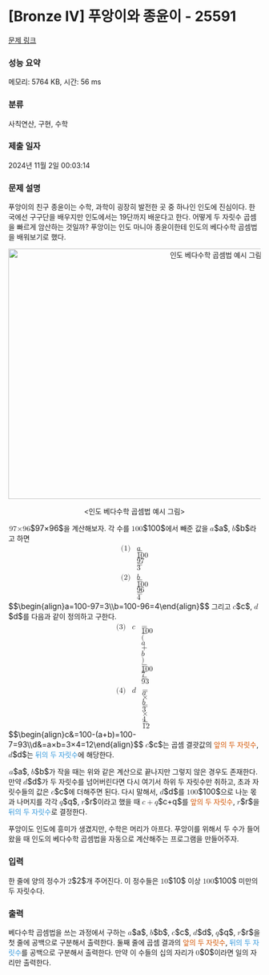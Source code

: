 # [Bronze IV] 푸앙이와 종윤이 - 25591 

[문제 링크](https://www.acmicpc.net/problem/25591) 

### 성능 요약

메모리: 5764 KB, 시간: 56 ms

### 분류

사칙연산, 구현, 수학

### 제출 일자

2024년 11월 2일 00:03:14

### 문제 설명

<p>푸앙이의 친구 종윤이는 수학, 과학이 굉장히 발전한 곳 중 하나인 인도에 진심이다. 한국에선 구구단을 배우지만 인도에서는 19단까지 배운다고 한다. 어떻게 두 자릿수 곱셈을 빠르게 암산하는 것일까? 푸앙이는 인도 마니아 종윤이한테 인도의 베다수학 곱셈법을 배워보기로 했다.</p>

<p style="text-align: center;"><img alt="인도 베다수학 곱셈법 예시 그림" src="https://upload.acmicpc.net/c72e53a3-a16f-42d2-964f-2f09941a967c/-/preview/" style="width: 813px; height: 500px;"></p>

<p style="text-align: center;"><인도 베다수학 곱셈법 예시 그림></p>

<p><mjx-container class="MathJax" jax="CHTML" style="font-size: 109%; position: relative;"> <mjx-math class="MJX-TEX" aria-hidden="true"><mjx-mn class="mjx-n"><mjx-c class="mjx-c39"></mjx-c><mjx-c class="mjx-c37"></mjx-c></mjx-mn><mjx-mi class="mjx-i"><mjx-c class="mjx-cD7"></mjx-c></mjx-mi><mjx-mn class="mjx-n"><mjx-c class="mjx-c39"></mjx-c><mjx-c class="mjx-c36"></mjx-c></mjx-mn></mjx-math><mjx-assistive-mml unselectable="on" display="inline"><math xmlns="http://www.w3.org/1998/Math/MathML"><mn>97</mn><mi>×</mi><mn>96</mn></math></mjx-assistive-mml><span aria-hidden="true" class="no-mathjax mjx-copytext">$97×96$</span></mjx-container>을 계산해보자. 각 수를 <mjx-container class="MathJax" jax="CHTML" style="font-size: 109%; position: relative;"><mjx-math class="MJX-TEX" aria-hidden="true"><mjx-mn class="mjx-n"><mjx-c class="mjx-c31"></mjx-c><mjx-c class="mjx-c30"></mjx-c><mjx-c class="mjx-c30"></mjx-c></mjx-mn></mjx-math><mjx-assistive-mml unselectable="on" display="inline"><math xmlns="http://www.w3.org/1998/Math/MathML"><mn>100</mn></math></mjx-assistive-mml><span aria-hidden="true" class="no-mathjax mjx-copytext">$100$</span></mjx-container>에서 빼준 값을 <mjx-container class="MathJax" jax="CHTML" style="font-size: 109%; position: relative;"><mjx-math class="MJX-TEX" aria-hidden="true"><mjx-mi class="mjx-i"><mjx-c class="mjx-c1D44E TEX-I"></mjx-c></mjx-mi></mjx-math><mjx-assistive-mml unselectable="on" display="inline"><math xmlns="http://www.w3.org/1998/Math/MathML"><mi>a</mi></math></mjx-assistive-mml><span aria-hidden="true" class="no-mathjax mjx-copytext">$a$</span></mjx-container>, <mjx-container class="MathJax" jax="CHTML" style="font-size: 109%; position: relative;"><mjx-math class="MJX-TEX" aria-hidden="true"><mjx-mi class="mjx-i"><mjx-c class="mjx-c1D44F TEX-I"></mjx-c></mjx-mi></mjx-math><mjx-assistive-mml unselectable="on" display="inline"><math xmlns="http://www.w3.org/1998/Math/MathML"><mi>b</mi></math></mjx-assistive-mml><span aria-hidden="true" class="no-mathjax mjx-copytext">$b$</span></mjx-container>라고 하면 <mjx-container class="MathJax" jax="CHTML" display="true" width="full" style="font-size: 109%; min-width: 11.575em; position: relative;"><mjx-math width="full" display="true" class="MJX-TEX" aria-hidden="true"><mjx-mtable width="full" side="right" style="min-width: 11.575em;"><mjx-table style="width: auto; min-width: 7.419em; margin: 0px 2.078em;"><mjx-itable width="full"><mjx-mlabeledtr style="height: 1.15em;"><mjx-mtd style="text-align: right; padding-bottom: 0.15em;"><mjx-mi class="mjx-i"><mjx-c class="mjx-c1D44E TEX-I"></mjx-c></mjx-mi><mjx-mo class="mjx-n" space="4"><mjx-c class="mjx-c3D"></mjx-c></mjx-mo><mjx-mn class="mjx-n" space="4"><mjx-c class="mjx-c31"></mjx-c><mjx-c class="mjx-c30"></mjx-c><mjx-c class="mjx-c30"></mjx-c></mjx-mn><mjx-mo class="mjx-n" space="3"><mjx-c class="mjx-c2212"></mjx-c></mjx-mo><mjx-mn class="mjx-n" space="3"><mjx-c class="mjx-c39"></mjx-c><mjx-c class="mjx-c37"></mjx-c></mjx-mn><mjx-mo class="mjx-n" space="4"><mjx-c class="mjx-c3D"></mjx-c></mjx-mo><mjx-mn class="mjx-n" space="4"><mjx-c class="mjx-c33"></mjx-c></mjx-mn><mjx-tstrut></mjx-tstrut></mjx-mtd></mjx-mlabeledtr><mjx-mlabeledtr><mjx-mtd style="text-align: right; padding-top: 0.15em;"><mjx-mi class="mjx-i"><mjx-c class="mjx-c1D44F TEX-I"></mjx-c></mjx-mi><mjx-mo class="mjx-n" space="4"><mjx-c class="mjx-c3D"></mjx-c></mjx-mo><mjx-mn class="mjx-n" space="4"><mjx-c class="mjx-c31"></mjx-c><mjx-c class="mjx-c30"></mjx-c><mjx-c class="mjx-c30"></mjx-c></mjx-mn><mjx-mo class="mjx-n" space="3"><mjx-c class="mjx-c2212"></mjx-c></mjx-mo><mjx-mn class="mjx-n" space="3"><mjx-c class="mjx-c39"></mjx-c><mjx-c class="mjx-c36"></mjx-c></mjx-mn><mjx-mo class="mjx-n" space="4"><mjx-c class="mjx-c3D"></mjx-c></mjx-mo><mjx-mn class="mjx-n" space="4"><mjx-c class="mjx-c34"></mjx-c></mjx-mn><mjx-tstrut></mjx-tstrut></mjx-mtd></mjx-mlabeledtr></mjx-itable></mjx-table><mjx-labels style="width: 11.575em;"><mjx-itable align="right" style="right: 0px;"><mjx-mtr style="height: 1.15em;"><mjx-mtd id="mjx-eqn:1" style="padding-bottom: 0.15em;"><mjx-mtext class="mjx-n"><mjx-c class="mjx-c28"></mjx-c><mjx-c class="mjx-c31"></mjx-c><mjx-c class="mjx-c29"></mjx-c></mjx-mtext><mjx-tstrut style="height: 1em; vertical-align: -0.25em;"></mjx-tstrut></mjx-mtd></mjx-mtr><mjx-mtr style="height: 1.15em;"><mjx-mtd id="mjx-eqn:2" style="padding-top: 0.15em;"><mjx-mtext class="mjx-n"><mjx-c class="mjx-c28"></mjx-c><mjx-c class="mjx-c32"></mjx-c><mjx-c class="mjx-c29"></mjx-c></mjx-mtext><mjx-tstrut style="height: 1em; vertical-align: -0.25em;"></mjx-tstrut></mjx-mtd></mjx-mtr></mjx-itable></mjx-labels></mjx-mtable></mjx-math><mjx-assistive-mml unselectable="on" display="block"><math xmlns="http://www.w3.org/1998/Math/MathML" display="block"><mtable displaystyle="true" columnalign="right" columnspacing="" rowspacing="3pt"><mlabeledtr><mtd><mtext>(1)</mtext></mtd><mtd><mi>a</mi><mo>=</mo><mn>100</mn><mo>−</mo><mn>97</mn><mo>=</mo><mn>3</mn></mtd></mlabeledtr><mlabeledtr><mtd><mtext>(2)</mtext></mtd><mtd><mi>b</mi><mo>=</mo><mn>100</mn><mo>−</mo><mn>96</mn><mo>=</mo><mn>4</mn></mtd></mlabeledtr></mtable></math></mjx-assistive-mml><span aria-hidden="true" class="no-mathjax mjx-copytext">$$\begin{align}a=100-97=3\\b=100-96=4\end{align}$$</span></mjx-container> 그리고 <mjx-container class="MathJax" jax="CHTML" style="font-size: 109%; position: relative;"><mjx-math class="MJX-TEX" aria-hidden="true"><mjx-mi class="mjx-i"><mjx-c class="mjx-c1D450 TEX-I"></mjx-c></mjx-mi></mjx-math><mjx-assistive-mml unselectable="on" display="inline"><math xmlns="http://www.w3.org/1998/Math/MathML"><mi>c</mi></math></mjx-assistive-mml><span aria-hidden="true" class="no-mathjax mjx-copytext">$c$</span></mjx-container>, <mjx-container class="MathJax" jax="CHTML" style="font-size: 109%; position: relative;"><mjx-math class="MJX-TEX" aria-hidden="true"><mjx-mi class="mjx-i"><mjx-c class="mjx-c1D451 TEX-I"></mjx-c></mjx-mi></mjx-math><mjx-assistive-mml unselectable="on" display="inline"><math xmlns="http://www.w3.org/1998/Math/MathML"><mi>d</mi></math></mjx-assistive-mml><span aria-hidden="true" class="no-mathjax mjx-copytext">$d$</span></mjx-container>를 다음과 같이 정의하고 구한다. <mjx-container class="MathJax" jax="CHTML" display="true" width="full" style="font-size: 109%; min-width: 18.58em; position: relative;"><mjx-math width="full" display="true" class="MJX-TEX" aria-hidden="true"><mjx-mtable width="full" side="right" style="min-width: 18.58em;"><mjx-table style="width: auto; min-width: 14.424em; margin: 0px 2.078em;"><mjx-itable width="full"><mjx-mlabeledtr style="height: 1.15em;"><mjx-mtd style="text-align: right; padding-right: 0px; padding-bottom: 0.15em;"><mjx-mi class="mjx-i"><mjx-c class="mjx-c1D450 TEX-I"></mjx-c></mjx-mi><mjx-tstrut></mjx-tstrut></mjx-mtd><mjx-mtd style="text-align: left; padding-left: 0px; padding-bottom: 0.15em;"><mjx-mi class="mjx-n"></mjx-mi><mjx-mo class="mjx-n" space="4"><mjx-c class="mjx-c3D"></mjx-c></mjx-mo><mjx-mn class="mjx-n" space="4"><mjx-c class="mjx-c31"></mjx-c><mjx-c class="mjx-c30"></mjx-c><mjx-c class="mjx-c30"></mjx-c></mjx-mn><mjx-mo class="mjx-n" space="3"><mjx-c class="mjx-c2212"></mjx-c></mjx-mo><mjx-mo class="mjx-n" space="3"><mjx-c class="mjx-c28"></mjx-c></mjx-mo><mjx-mi class="mjx-i"><mjx-c class="mjx-c1D44E TEX-I"></mjx-c></mjx-mi><mjx-mo class="mjx-n" space="3"><mjx-c class="mjx-c2B"></mjx-c></mjx-mo><mjx-mi class="mjx-i" space="3"><mjx-c class="mjx-c1D44F TEX-I"></mjx-c></mjx-mi><mjx-mo class="mjx-n"><mjx-c class="mjx-c29"></mjx-c></mjx-mo><mjx-mo class="mjx-n" space="4"><mjx-c class="mjx-c3D"></mjx-c></mjx-mo><mjx-mn class="mjx-n" space="4"><mjx-c class="mjx-c31"></mjx-c><mjx-c class="mjx-c30"></mjx-c><mjx-c class="mjx-c30"></mjx-c></mjx-mn><mjx-mo class="mjx-n" space="3"><mjx-c class="mjx-c2212"></mjx-c></mjx-mo><mjx-mn class="mjx-n" space="3"><mjx-c class="mjx-c37"></mjx-c></mjx-mn><mjx-mo class="mjx-n" space="4"><mjx-c class="mjx-c3D"></mjx-c></mjx-mo><mjx-mn class="mjx-n" space="4"><mjx-c class="mjx-c39"></mjx-c><mjx-c class="mjx-c33"></mjx-c></mjx-mn><mjx-tstrut></mjx-tstrut></mjx-mtd></mjx-mlabeledtr><mjx-mlabeledtr><mjx-mtd style="text-align: right; padding-right: 0px; padding-top: 0.15em;"><mjx-mi class="mjx-i"><mjx-c class="mjx-c1D451 TEX-I"></mjx-c></mjx-mi><mjx-tstrut></mjx-tstrut></mjx-mtd><mjx-mtd style="text-align: left; padding-left: 0px; padding-top: 0.15em;"><mjx-mi class="mjx-n"></mjx-mi><mjx-mo class="mjx-n" space="4"><mjx-c class="mjx-c3D"></mjx-c></mjx-mo><mjx-mi class="mjx-i" space="4"><mjx-c class="mjx-c1D44E TEX-I"></mjx-c></mjx-mi><mjx-mi class="mjx-i"><mjx-c class="mjx-cD7"></mjx-c></mjx-mi><mjx-mi class="mjx-i"><mjx-c class="mjx-c1D44F TEX-I"></mjx-c></mjx-mi><mjx-mo class="mjx-n" space="4"><mjx-c class="mjx-c3D"></mjx-c></mjx-mo><mjx-mn class="mjx-n" space="4"><mjx-c class="mjx-c33"></mjx-c></mjx-mn><mjx-mi class="mjx-i"><mjx-c class="mjx-cD7"></mjx-c></mjx-mi><mjx-mn class="mjx-n"><mjx-c class="mjx-c34"></mjx-c></mjx-mn><mjx-mo class="mjx-n" space="4"><mjx-c class="mjx-c3D"></mjx-c></mjx-mo><mjx-mn class="mjx-n" space="4"><mjx-c class="mjx-c31"></mjx-c><mjx-c class="mjx-c32"></mjx-c></mjx-mn><mjx-tstrut></mjx-tstrut></mjx-mtd></mjx-mlabeledtr></mjx-itable></mjx-table><mjx-labels style="width: 18.58em;"><mjx-itable align="right" style="right: 0px;"><mjx-mtr style="height: 1.15em;"><mjx-mtd id="mjx-eqn:3" style="padding-bottom: 0.15em;"><mjx-mtext class="mjx-n"><mjx-c class="mjx-c28"></mjx-c><mjx-c class="mjx-c33"></mjx-c><mjx-c class="mjx-c29"></mjx-c></mjx-mtext><mjx-tstrut style="height: 1em; vertical-align: -0.25em;"></mjx-tstrut></mjx-mtd></mjx-mtr><mjx-mtr style="height: 1.15em;"><mjx-mtd id="mjx-eqn:4" style="padding-top: 0.15em;"><mjx-mtext class="mjx-n"><mjx-c class="mjx-c28"></mjx-c><mjx-c class="mjx-c34"></mjx-c><mjx-c class="mjx-c29"></mjx-c></mjx-mtext><mjx-tstrut style="height: 1em; vertical-align: -0.25em;"></mjx-tstrut></mjx-mtd></mjx-mtr></mjx-itable></mjx-labels></mjx-mtable></mjx-math><mjx-assistive-mml unselectable="on" display="block"><math xmlns="http://www.w3.org/1998/Math/MathML" display="block"><mtable displaystyle="true" columnalign="right left" columnspacing="0em" rowspacing="3pt"><mlabeledtr><mtd><mtext>(3)</mtext></mtd><mtd><mi>c</mi></mtd><mtd><mi></mi><mo>=</mo><mn>100</mn><mo>−</mo><mo stretchy="false">(</mo><mi>a</mi><mo>+</mo><mi>b</mi><mo stretchy="false">)</mo><mo>=</mo><mn>100</mn><mo>−</mo><mn>7</mn><mo>=</mo><mn>93</mn></mtd></mlabeledtr><mlabeledtr><mtd><mtext>(4)</mtext></mtd><mtd><mi>d</mi></mtd><mtd><mi></mi><mo>=</mo><mi>a</mi><mi>×</mi><mi>b</mi><mo>=</mo><mn>3</mn><mi>×</mi><mn>4</mn><mo>=</mo><mn>12</mn></mtd></mlabeledtr></mtable></math></mjx-assistive-mml><span aria-hidden="true" class="no-mathjax mjx-copytext">$$\begin{align}c&=100-(a+b)=100-7=93\\d&=a×b=3×4=12\end{align}$$</span></mjx-container> <mjx-container class="MathJax" jax="CHTML" style="font-size: 109%; position: relative;"><mjx-math class="MJX-TEX" aria-hidden="true"><mjx-mi class="mjx-i"><mjx-c class="mjx-c1D450 TEX-I"></mjx-c></mjx-mi></mjx-math><mjx-assistive-mml unselectable="on" display="inline"><math xmlns="http://www.w3.org/1998/Math/MathML"><mi>c</mi></math></mjx-assistive-mml><span aria-hidden="true" class="no-mathjax mjx-copytext">$c$</span></mjx-container>는 곱셈 결괏값의 <span data-darkreader-inline-color="" style="color: rgb(211, 84, 0); --darkreader-inline-color:#ff8738;"><span style="">앞의 두 자릿수</span></span>, <mjx-container class="MathJax" jax="CHTML" style="font-size: 109%; position: relative;"><mjx-math class="MJX-TEX" aria-hidden="true"><mjx-mi class="mjx-i"><mjx-c class="mjx-c1D451 TEX-I"></mjx-c></mjx-mi></mjx-math><mjx-assistive-mml unselectable="on" display="inline"><math xmlns="http://www.w3.org/1998/Math/MathML"><mi>d</mi></math></mjx-assistive-mml><span aria-hidden="true" class="no-mathjax mjx-copytext">$d$</span></mjx-container>는 <span data-darkreader-inline-color="" style="color: rgb(52, 152, 219); --darkreader-inline-color:#46a1de;"><span style="">뒤의 두 자릿수</span></span>에 해당한다.</p>

<p><mjx-container class="MathJax" jax="CHTML" style="font-size: 109%; position: relative;"> <mjx-math class="MJX-TEX" aria-hidden="true"><mjx-mi class="mjx-i"><mjx-c class="mjx-c1D44E TEX-I"></mjx-c></mjx-mi></mjx-math><mjx-assistive-mml unselectable="on" display="inline"><math xmlns="http://www.w3.org/1998/Math/MathML"><mi>a</mi></math></mjx-assistive-mml><span aria-hidden="true" class="no-mathjax mjx-copytext">$a$</span></mjx-container>, <mjx-container class="MathJax" jax="CHTML" style="font-size: 109%; position: relative;"><mjx-math class="MJX-TEX" aria-hidden="true"><mjx-mi class="mjx-i"><mjx-c class="mjx-c1D44F TEX-I"></mjx-c></mjx-mi></mjx-math><mjx-assistive-mml unselectable="on" display="inline"><math xmlns="http://www.w3.org/1998/Math/MathML"><mi>b</mi></math></mjx-assistive-mml><span aria-hidden="true" class="no-mathjax mjx-copytext">$b$</span></mjx-container>가 작을 때는 위와 같은 계산으로 끝나지만 그렇지 않은 경우도 존재한다. 만약 <mjx-container class="MathJax" jax="CHTML" style="font-size: 109%; position: relative;"><mjx-math class="MJX-TEX" aria-hidden="true"><mjx-mi class="mjx-i"><mjx-c class="mjx-c1D451 TEX-I"></mjx-c></mjx-mi></mjx-math><mjx-assistive-mml unselectable="on" display="inline"><math xmlns="http://www.w3.org/1998/Math/MathML"><mi>d</mi></math></mjx-assistive-mml><span aria-hidden="true" class="no-mathjax mjx-copytext">$d$</span></mjx-container>가 두 자릿수를 넘어버린다면 다시 여기서 하위 두 자릿수만 취하고, 초과 자릿수들의 값은 <mjx-container class="MathJax" jax="CHTML" style="font-size: 109%; position: relative;"><mjx-math class="MJX-TEX" aria-hidden="true"><mjx-mi class="mjx-i"><mjx-c class="mjx-c1D450 TEX-I"></mjx-c></mjx-mi></mjx-math><mjx-assistive-mml unselectable="on" display="inline"><math xmlns="http://www.w3.org/1998/Math/MathML"><mi>c</mi></math></mjx-assistive-mml><span aria-hidden="true" class="no-mathjax mjx-copytext">$c$</span></mjx-container>에 더해주면 된다. 다시 말해서, <mjx-container class="MathJax" jax="CHTML" style="font-size: 109%; position: relative;"><mjx-math class="MJX-TEX" aria-hidden="true"><mjx-mi class="mjx-i"><mjx-c class="mjx-c1D451 TEX-I"></mjx-c></mjx-mi></mjx-math><mjx-assistive-mml unselectable="on" display="inline"><math xmlns="http://www.w3.org/1998/Math/MathML"><mi>d</mi></math></mjx-assistive-mml><span aria-hidden="true" class="no-mathjax mjx-copytext">$d$</span></mjx-container>를 <mjx-container class="MathJax" jax="CHTML" style="font-size: 109%; position: relative;"><mjx-math class="MJX-TEX" aria-hidden="true"><mjx-mn class="mjx-n"><mjx-c class="mjx-c31"></mjx-c><mjx-c class="mjx-c30"></mjx-c><mjx-c class="mjx-c30"></mjx-c></mjx-mn></mjx-math><mjx-assistive-mml unselectable="on" display="inline"><math xmlns="http://www.w3.org/1998/Math/MathML"><mn>100</mn></math></mjx-assistive-mml><span aria-hidden="true" class="no-mathjax mjx-copytext">$100$</span></mjx-container>으로 나눈 몫과 나머지를 각각 <mjx-container class="MathJax" jax="CHTML" style="font-size: 109%; position: relative;"><mjx-math class="MJX-TEX" aria-hidden="true"><mjx-mi class="mjx-i"><mjx-c class="mjx-c1D45E TEX-I"></mjx-c></mjx-mi></mjx-math><mjx-assistive-mml unselectable="on" display="inline"><math xmlns="http://www.w3.org/1998/Math/MathML"><mi>q</mi></math></mjx-assistive-mml><span aria-hidden="true" class="no-mathjax mjx-copytext">$q$</span></mjx-container>, <mjx-container class="MathJax" jax="CHTML" style="font-size: 109%; position: relative;"><mjx-math class="MJX-TEX" aria-hidden="true"><mjx-mi class="mjx-i"><mjx-c class="mjx-c1D45F TEX-I"></mjx-c></mjx-mi></mjx-math><mjx-assistive-mml unselectable="on" display="inline"><math xmlns="http://www.w3.org/1998/Math/MathML"><mi>r</mi></math></mjx-assistive-mml><span aria-hidden="true" class="no-mathjax mjx-copytext">$r$</span></mjx-container>이라고 했을 때 <mjx-container class="MathJax" jax="CHTML" style="font-size: 109%; position: relative;"><mjx-math class="MJX-TEX" aria-hidden="true"><mjx-mi class="mjx-i"><mjx-c class="mjx-c1D450 TEX-I"></mjx-c></mjx-mi><mjx-mo class="mjx-n" space="3"><mjx-c class="mjx-c2B"></mjx-c></mjx-mo><mjx-mi class="mjx-i" space="3"><mjx-c class="mjx-c1D45E TEX-I"></mjx-c></mjx-mi></mjx-math><mjx-assistive-mml unselectable="on" display="inline"><math xmlns="http://www.w3.org/1998/Math/MathML"><mi>c</mi><mo>+</mo><mi>q</mi></math></mjx-assistive-mml><span aria-hidden="true" class="no-mathjax mjx-copytext">$c+q$</span></mjx-container>를 <span data-darkreader-inline-color="" style="color: rgb(211, 84, 0); --darkreader-inline-color:#ff8738;"><span style="">앞의 두 자릿수</span></span>, <mjx-container class="MathJax" jax="CHTML" style="font-size: 109%; position: relative;"><mjx-math class="MJX-TEX" aria-hidden="true"><mjx-mi class="mjx-i"><mjx-c class="mjx-c1D45F TEX-I"></mjx-c></mjx-mi></mjx-math><mjx-assistive-mml unselectable="on" display="inline"><math xmlns="http://www.w3.org/1998/Math/MathML"><mi>r</mi></math></mjx-assistive-mml><span aria-hidden="true" class="no-mathjax mjx-copytext">$r$</span></mjx-container>을 <span data-darkreader-inline-color="" style="color: rgb(52, 152, 219); --darkreader-inline-color:#46a1de;"><span style="">뒤의 두 자릿수</span></span>로 결정한다.</p>

<p>푸앙이도 인도에 흥미가 생겼지만, 수학은 머리가 아프다. 푸앙이를 위해서 두 수가 들어왔을 때 인도의 베다수학 곱셈법을 자동으로 계산해주는 프로그램을 만들어주자.</p>

### 입력 

 <p>한 줄에 양의 정수가 <mjx-container class="MathJax" jax="CHTML" style="font-size: 109%; position: relative;"><mjx-math class="MJX-TEX" aria-hidden="true"><mjx-mn class="mjx-n"><mjx-c class="mjx-c32"></mjx-c></mjx-mn></mjx-math><mjx-assistive-mml unselectable="on" display="inline"><math xmlns="http://www.w3.org/1998/Math/MathML"><mn>2</mn></math></mjx-assistive-mml><span aria-hidden="true" class="no-mathjax mjx-copytext">$2$</span></mjx-container>개 주어진다. 이 정수들은 <mjx-container class="MathJax" jax="CHTML" style="font-size: 109%; position: relative;"><mjx-math class="MJX-TEX" aria-hidden="true"><mjx-mn class="mjx-n"><mjx-c class="mjx-c31"></mjx-c><mjx-c class="mjx-c30"></mjx-c></mjx-mn></mjx-math><mjx-assistive-mml unselectable="on" display="inline"><math xmlns="http://www.w3.org/1998/Math/MathML"><mn>10</mn></math></mjx-assistive-mml><span aria-hidden="true" class="no-mathjax mjx-copytext">$10$</span></mjx-container> 이상 <mjx-container class="MathJax" jax="CHTML" style="font-size: 109%; position: relative;"><mjx-math class="MJX-TEX" aria-hidden="true"><mjx-mn class="mjx-n"><mjx-c class="mjx-c31"></mjx-c><mjx-c class="mjx-c30"></mjx-c><mjx-c class="mjx-c30"></mjx-c></mjx-mn></mjx-math><mjx-assistive-mml unselectable="on" display="inline"><math xmlns="http://www.w3.org/1998/Math/MathML"><mn>100</mn></math></mjx-assistive-mml><span aria-hidden="true" class="no-mathjax mjx-copytext">$100$</span></mjx-container> 미만의 두 자릿수다.</p>

### 출력 

 <p>베다수학 곱셈법을 쓰는 과정에서 구하는 <mjx-container class="MathJax" jax="CHTML" style="font-size: 109%; position: relative;"><mjx-math class="MJX-TEX" aria-hidden="true"><mjx-mi class="mjx-i"><mjx-c class="mjx-c1D44E TEX-I"></mjx-c></mjx-mi></mjx-math><mjx-assistive-mml unselectable="on" display="inline"><math xmlns="http://www.w3.org/1998/Math/MathML"><mi>a</mi></math></mjx-assistive-mml><span aria-hidden="true" class="no-mathjax mjx-copytext">$a$</span></mjx-container>, <mjx-container class="MathJax" jax="CHTML" style="font-size: 109%; position: relative;"><mjx-math class="MJX-TEX" aria-hidden="true"><mjx-mi class="mjx-i"><mjx-c class="mjx-c1D44F TEX-I"></mjx-c></mjx-mi></mjx-math><mjx-assistive-mml unselectable="on" display="inline"><math xmlns="http://www.w3.org/1998/Math/MathML"><mi>b</mi></math></mjx-assistive-mml><span aria-hidden="true" class="no-mathjax mjx-copytext">$b$</span></mjx-container>, <mjx-container class="MathJax" jax="CHTML" style="font-size: 109%; position: relative;"><mjx-math class="MJX-TEX" aria-hidden="true"><mjx-mi class="mjx-i"><mjx-c class="mjx-c1D450 TEX-I"></mjx-c></mjx-mi></mjx-math><mjx-assistive-mml unselectable="on" display="inline"><math xmlns="http://www.w3.org/1998/Math/MathML"><mi>c</mi></math></mjx-assistive-mml><span aria-hidden="true" class="no-mathjax mjx-copytext">$c$</span></mjx-container>, <mjx-container class="MathJax" jax="CHTML" style="font-size: 109%; position: relative;"><mjx-math class="MJX-TEX" aria-hidden="true"><mjx-mi class="mjx-i"><mjx-c class="mjx-c1D451 TEX-I"></mjx-c></mjx-mi></mjx-math><mjx-assistive-mml unselectable="on" display="inline"><math xmlns="http://www.w3.org/1998/Math/MathML"><mi>d</mi></math></mjx-assistive-mml><span aria-hidden="true" class="no-mathjax mjx-copytext">$d$</span></mjx-container>, <mjx-container class="MathJax" jax="CHTML" style="font-size: 109%; position: relative;"><mjx-math class="MJX-TEX" aria-hidden="true"><mjx-mi class="mjx-i"><mjx-c class="mjx-c1D45E TEX-I"></mjx-c></mjx-mi></mjx-math><mjx-assistive-mml unselectable="on" display="inline"><math xmlns="http://www.w3.org/1998/Math/MathML"><mi>q</mi></math></mjx-assistive-mml><span aria-hidden="true" class="no-mathjax mjx-copytext">$q$</span></mjx-container>, <mjx-container class="MathJax" jax="CHTML" style="font-size: 109%; position: relative;"><mjx-math class="MJX-TEX" aria-hidden="true"><mjx-mi class="mjx-i"><mjx-c class="mjx-c1D45F TEX-I"></mjx-c></mjx-mi></mjx-math><mjx-assistive-mml unselectable="on" display="inline"><math xmlns="http://www.w3.org/1998/Math/MathML"><mi>r</mi></math></mjx-assistive-mml><span aria-hidden="true" class="no-mathjax mjx-copytext">$r$</span></mjx-container>을 첫 줄에 공백으로 구분해서 출력한다. 둘째 줄에 곱셈 결과의 <span data-darkreader-inline-color="" style="color: rgb(211, 84, 0); --darkreader-inline-color:#ff8738;"><span style="">앞의 두 자릿수</span></span>, <span data-darkreader-inline-color="" style="color: rgb(52, 152, 219); --darkreader-inline-color:#46a1de;"><span style="">뒤의 두 자릿수</span></span>를 공백으로 구분해서 출력한다. 만약 이 수들의 십의 자리가 <mjx-container class="MathJax" jax="CHTML" style="font-size: 109%; position: relative;"><mjx-math class="MJX-TEX" aria-hidden="true"><mjx-mn class="mjx-n"><mjx-c class="mjx-c30"></mjx-c></mjx-mn></mjx-math><mjx-assistive-mml unselectable="on" display="inline"><math xmlns="http://www.w3.org/1998/Math/MathML"><mn>0</mn></math></mjx-assistive-mml><span aria-hidden="true" class="no-mathjax mjx-copytext">$0$</span></mjx-container>이라면 일의 자리만 출력한다.</p>


